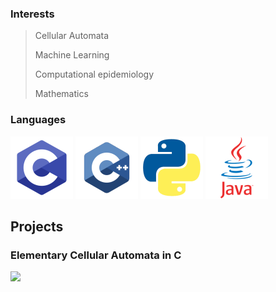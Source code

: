 ### Interests
> Cellular Automata
>
> Machine Learning
> 
> Computational epidemiology
>
> Mathematics



### Languages
![](https://github.com/chloe0b0/chloe0b0/blob/main/imgs/C.png)
![](https://github.com/chloe0b0/chloe0b0/blob/main/imgs/C++.png)
![](https://github.com/chloe0b0/chloe0b0/blob/main/imgs/Python.png)
![](https://github.com/chloe0b0/chloe0b0/blob/main/imgs/java.png)


## Projects

### Elementary Cellular Automata in C
![](https://github.com/chloe0b0/chloe0b0/blob/main/imgs/Rule30.gif)
